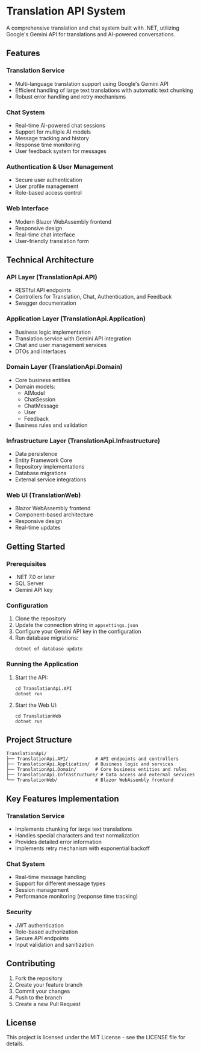 # Translation API System

A comprehensive translation and chat system built with .NET, utilizing Google's Gemini API for translations and AI-powered conversations.

## Features

### Translation Service
- Multi-language translation support using Google's Gemini API
- Efficient handling of large text translations with automatic text chunking
- Robust error handling and retry mechanisms

### Chat System
- Real-time AI-powered chat sessions
- Support for multiple AI models
- Message tracking and history
- Response time monitoring
- User feedback system for messages

### Authentication & User Management
- Secure user authentication
- User profile management
- Role-based access control

### Web Interface
- Modern Blazor WebAssembly frontend
- Responsive design
- Real-time chat interface
- User-friendly translation form

## Technical Architecture

### API Layer (TranslationApi.API)
- RESTful API endpoints
- Controllers for Translation, Chat, Authentication, and Feedback
- Swagger documentation

### Application Layer (TranslationApi.Application)
- Business logic implementation
- Translation service with Gemini API integration
- Chat and user management services
- DTOs and interfaces

### Domain Layer (TranslationApi.Domain)
- Core business entities
- Domain models:
  - AIModel
  - ChatSession
  - ChatMessage
  - User
  - Feedback
- Business rules and validation

### Infrastructure Layer (TranslationApi.Infrastructure)
- Data persistence
- Entity Framework Core
- Repository implementations
- Database migrations
- External service integrations

### Web UI (TranslationWeb)
- Blazor WebAssembly frontend
- Component-based architecture
- Responsive design
- Real-time updates

## Getting Started

### Prerequisites
- .NET 7.0 or later
- SQL Server
- Gemini API key

### Configuration
1. Clone the repository
2. Update the connection string in `appsettings.json`
3. Configure your Gemini API key in the configuration
4. Run database migrations:
   ```
   dotnet ef database update
   ```

### Running the Application
1. Start the API:
   ```
   cd TranslationApi.API
   dotnet run
   ```
2. Start the Web UI:
   ```
   cd TranslationWeb
   dotnet run
   ```

## Project Structure

```
TranslationApi/
├── TranslationApi.API/          # API endpoints and controllers
├── TranslationApi.Application/  # Business logic and services
├── TranslationApi.Domain/       # Core business entities and rules
├── TranslationApi.Infrastructure/ # Data access and external services
└── TranslationWeb/              # Blazor WebAssembly frontend
```

## Key Features Implementation

### Translation Service
- Implements chunking for large text translations
- Handles special characters and text normalization
- Provides detailed error information
- Implements retry mechanism with exponential backoff

### Chat System
- Real-time message handling
- Support for different message types
- Session management
- Performance monitoring (response time tracking)

### Security
- JWT authentication
- Role-based authorization
- Secure API endpoints
- Input validation and sanitization

## Contributing

1. Fork the repository
2. Create your feature branch
3. Commit your changes
4. Push to the branch
5. Create a new Pull Request

## License

This project is licensed under the MIT License - see the LICENSE file for details.